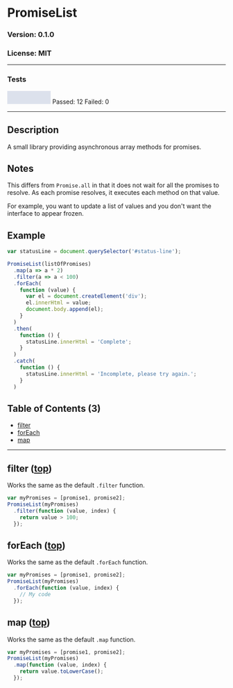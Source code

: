 # PromiseList
### Version: 0.1.0
### License: MIT
***
### Tests
<span style="display: inline-block; width: 100px; position: relative; height: 30px; background: rgb(220, 225, 236)"><span style="width: 1%; background: rgb(0, 195, 100); height : 100%;"></span><span style="width: 0%; background: rgb(195, 0, 100); height : 100%;"></span></span>
Passed: 12
Failed: 0
***
## Description
A small library providing asynchronous array methods for promises.

## Notes

This differs from `Promise.all` in that it does not wait for all the promises to resolve. As each promise resolves, it executes each method on that value.

For example, you want to update a list of values and you don't want the interface to appear frozen.

## Example
```javascript
var statusLine = document.querySelector('#status-line');

PromiseList(listOfPromises)
  .map(a => a * 2)
  .filter(a => a < 100)
  .forEach(
    function (value) {
      var el = document.createElement('div');
      el.innerHtml = value;
      document.body.append(el);
    }
  )
  .then(
    function () {
      statusLine.innerHtml = 'Complete';
    }
  )
  .catch(
    function () {
      statusLine.innerHtml = 'Incomplete, please try again.';
    }
  )
```

## Table of Contents (3)
- [filter](#filter-top)
- [forEach](#for-each-top)
- [map](#map-top)
***
## filter ([top](#table-of-contents))
Works the same as the default `.filter` function.

```javascript
var myPromises = [promise1, promise2];
PromiseList(myPromises)
  .filter(function (value, index) {
    return value > 100;
  });
```

## forEach ([top](#table-of-contents))
Works the same as the default `.forEach` function.

```javascript
var myPromises = [promise1, promise2];
PromiseList(myPromises)
  .forEach(function (value, index) {
    // My code
  });
```

## map ([top](#table-of-contents))
Works the same as the default `.map` function.

```javascript
var myPromises = [promise1, promise2];
PromiseList(myPromises)
  .map(function (value, index) {
    return value.toLowerCase();
  });
```
